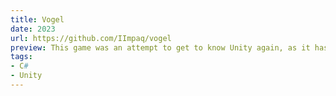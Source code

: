 ```yaml
---
title: Vogel 
date: 2023
url: https://github.com/IImpaq/vogel
preview: This game was an attempt to get to know Unity again, as it has been a while since I last worked with it.
tags:
- C#
- Unity 
---
```

